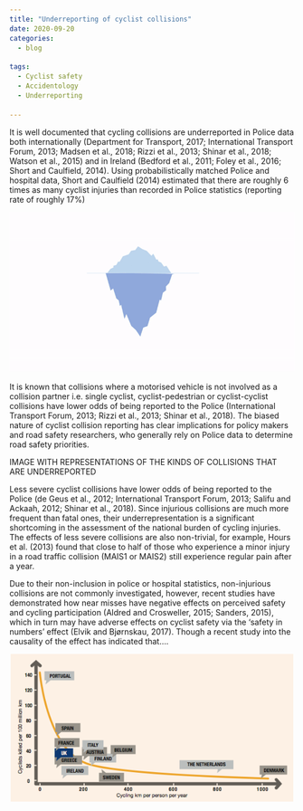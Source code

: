 ```yaml
---
title: "Underreporting of cyclist collisions"
date: 2020-09-20
categories:
  - blog

tags:
  - Cyclist safety
  - Accidentology
  - Underreporting

---
```



It is well documented that cycling collisions are underreported in Police data both internationally (Department for Transport, 2017; International Transport Forum, 2013; Madsen et al., 2018; Rizzi et al., 2013; Shinar et al., 2018; Watson et al., 2015) and in Ireland (Bedford et al., 2011; Foley et al., 2016; Short and Caulfield, 2014). Using probabilistically matched Police and hospital data, Short and Caulfield (2014) estimated that there are roughly 6 times as many cyclist injuries than recorded in Police statistics (reporting rate of roughly 17%)

<p align="center">
  <img src="/assets/images/underreporting.gif" width="700">
</p>
It is known that collisions where a motorised vehicle is not involved as a collision partner i.e. single cyclist, cyclist-pedestrian or cyclist-cyclist collisions have lower odds of being reported to the Police (International Transport Forum, 2013; Rizzi et al., 2013; Shinar et al., 2018). The biased nature of cyclist collision reporting has clear implications for policy makers and road safety researchers, who generally rely on Police data to determine road safety priorities.

IMAGE WITH REPRESENTATIONS OF THE KINDS OF COLLISIONS THAT ARE UNDERREPORTED

Less severe cyclist collisions have lower odds of being reported to the Police (de Geus et al., 2012; International Transport Forum, 2013; Salifu and Ackaah, 2012; Shinar et al., 2018). Since injurious collisions are much more frequent than fatal ones, their underrepresentation is a significant shortcoming in the assessment of the national burden of cycling injuries. The effects of less severe collisions are also non-trivial, for example, Hours et al. (2013) found that close to half of those who experience a minor injury in a road traffic collision (MAIS1 or MAIS2) still experience regular pain after a year. 

Due to their non-inclusion in police or hospital statistics, non-injurious collisions are not commonly investigated, however, recent studies have demonstrated how near misses have negative effects on perceived safety and cycling participation (Aldred and Crosweller, 2015; Sanders, 2015), which in turn may have adverse effects on cyclist safety via the ‘safety in numbers’ effect (Elvik and Bjørnskau, 2017). Though a recent study into the causality of the effect has indicated that…. 

<p align="center">
  <img src="/assets/images/safetyinnumbers.png" width="500">
</p>


